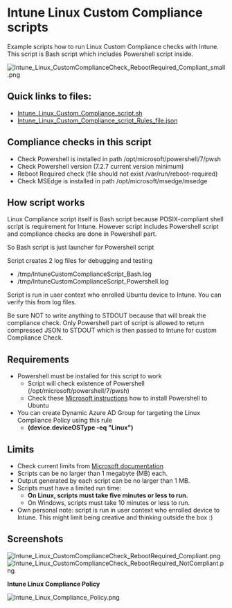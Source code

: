 # Intune Linux Custom Compliance scripts
Example scripts how to run Linux Custom Compliance checks with Intune.
This script is Bash script which includes Powershell script inside.

![Intune_Linux_CustomComplianceCheck_RebootRequired_Compliant_small.png](https://github.com/petripaavola/Intune/blob/master/Linux/pics/Intune_Linux_CustomComplianceCheck_RebootRequired_Compliant_small.png)

## Quick links to files:
* [Intune_Linux_Custom_Compliance_script.sh](https://github.com/petripaavola/Intune/blob/master/Linux/Intune_Linux_Custom_Compliance_script.sh)
* [Intune_Linux_Custom_Compliance_script_Rules_file.json](https://github.com/petripaavola/Intune/blob/master/Linux/Intune_Linux_Custom_Compliance_script_Rules_file.json)

## Compliance checks in this script
* Check Powershell is installed in path /opt/microsoft/powershell/7/pwsh
* Check Powershell version (7.2.7 current version minimum)
* Reboot Required check (file should not exist /var/run/reboot-required)
* Check MSEdge is installed in path /opt/microsoft/msedge/msedge

## How script works
Linux Compliance script itself is Bash script because POSIX-compliant shell script is requirement for Intune. However script includes Powershell script and compliance checks are done in Powershell part.

So Bash script is just launcher for Powershell script

Script creates 2 log files for debugging and testing
* /tmp/IntuneCustomComplianceScript_Bash.log
* /tmp/IntuneCustomComplianceScript_Powershell.log

Script is run in user context who enrolled Ubuntu device to Intune. You can verify this from log files.

Be sure NOT to write anything to STDOUT because that will break the compliance check. Only Powershell part of script is allowed to return compressed JSON to STDOUT which is then passed to Intune for custom Compliance Check.

## Requirements
* Powershell must be installed for this script to work
  * Script will check existence of Powershell (/opt/microsoft/powershell/7/pwsh)
  * Check these [Microsoft instructions](https://learn.microsoft.com/en-us/powershell/scripting/install/install-ubuntu?view=powershell-7.2) how to install Powershell to Ubuntu
* You can create Dynamic Azure AD Group for targeting the Linux Compliance Policy using this rule
  * **(device.deviceOSType -eq "Linux")**

## Limits
* Check current limits from [Microsoft documentation](https://learn.microsoft.com/en-us/mem/intune/protect/compliance-custom-script#limits)
* Scripts can be no larger than 1 megabyte (MB) each.
* Output generated by each script can be no larger than 1 MB.
* Scripts must have a limited run time:
  * **On Linux, scripts must take five minutes or less to run.**
  * On Windows, scripts must take 10 minutes or less to run.
* Own personal note: script is run in user context who enrolled device to Intune. This might limit being creative and thinking outside the box :)

## Screenshots
![Intune_Linux_CustomComplianceCheck_RebootRequired_Compliant.png](https://github.com/petripaavola/Intune/blob/master/Linux/pics/Intune_Linux_CustomComplianceCheck_RebootRequired_Compliant.png)
![Intune_Linux_CustomComplianceCheck_RebootRequired_NotCompliant.png](https://github.com/petripaavola/Intune/blob/master/Linux/pics/Intune_Linux_CustomComplianceCheck_RebootRequired_NotCompliant.png)

**Intune Linux Compliance Policy**

![Intune_Linux_Compliance_Policy.png](https://github.com/petripaavola/Intune/blob/master/Linux/pics/Intune_Linux_Compliance_Policy.png)
